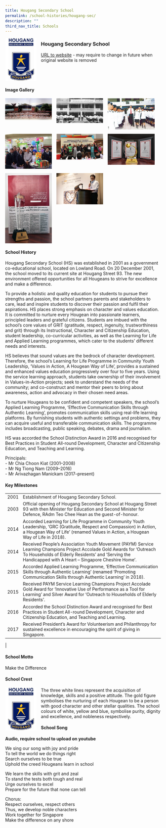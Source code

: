 ```yaml
---
title: Hougang Secondary School
permalink: /school-histories/hougang-sec/
description: ""
third_nav_title: Schools
---
```

<img src="/images/hougangsec1.jpg" style="width:20%;margin-right:15px;" align = "left">

### **Hougang Secondary School**
[URL to website](https://hougangsec.moe.edu.sg/) - may require to change in future when original website is removed

<br clear="left">

#### **Image Gallery**

<p><a href="/images/hougangsec2.jpg">  
<img src="/images/hougangsec2.jpg" style="width:30%;margin-right:15px;" align = "left">
</a></p>

<p><a href="/images/hougangsec3.jpg">  
<img src="/images/hougangsec3.jpg" style="width:30%;margin-right:15px;" align = "left">
</a></p>

<p><a href="/images/hougangsec4.jpg">  
<img src="/images/hougangsec4.jpg" style="width:30%;margin-right:15px;" align = "left">
</a></p>

<br clear="left">

<p><a href="/images/hougangsec5.jpg">  
<img src="/images/hougangsec5.jpg" style="width:30%;margin-right:15px;" align = "left">
</a></p>

<p><a href="/images/hougangsec6.jpg">  
<img src="/images/hougangsec6.jpg" style="width:30%;margin-right:15px;" align = "left">
</a></p>

<p><a href="/images/hougangsec7.jpg">  
<img src="/images/hougangsec7.jpg" style="width:30%;margin-right:15px;" align = "left">
</a></p>

<br clear="left">

<p><a href="/images/hougangsec8.jpg">  
<img src="/images/hougangsec8.jpg" style="width:30%;margin-right:15px;" align = "left">
</a></p>

<p><a href="/images/hougangsec9.jpg">  
<img src="/images/hougangsec9.jpg" style="width:30%;margin-right:15px;" align = "left">
</a></p>

<br clear="left">

#### **School History**
Hougang Secondary School (HS) was established in 2001 as a government co-educational school, located on Lowland Road. On 20 December 2001, the school moved to its current site at Hougang Street 93. The new environment offered opportunities for all Hougeans to strive for excellence and make a difference.

To provide a holistic and quality education for students to pursue their strengths and passion, the school partners parents and stakeholders to care, lead and inspire students to discover their passion and fulfil their aspirations. HS places strong emphasis on character and values education. It is committed to nurture every Hougean into passionate learners, principled leaders and grateful citizens. Students are imbued with the school’s core values of GRIT (gratitude, respect, ingenuity, trustworthiness and grit) through its Instructional, Character and Citizenship Education, student leadership, co-curricular activities, as well as the Learning for Life and Applied Learning programmes, which cater to the students’ different needs and interests.

HS believes that sound values are the bedrock of character development. Therefore, the school’s Learning for Life Programme in Community Youth Leadership, ‘Values in Action, A Hougean Way of Life’, provides a sustained and enhanced values education progressively over four to five years. Using the service learning approach, students take ownership of their involvement in Values-in-Action projects; seek to understand the needs of the community; and co-construct and mentor their peers to bring about awareness, action and advocacy in their chosen need areas.

To nurture Hougeans to be confident and competent speakers, the school’s Applied Learning Programme, ‘Effective Communication Skills through Authentic Learning’, promotes communication skills using real-life learning platforms. By furnishing students with authentic settings and problems, they can acquire useful and transferable communication skills. The programme includes broadcasting, public speaking, debates, drama and journalism.

HS was accorded the School Distinction Award in 2016 and recognised for Best Practices in Student All-round Development, Character and Citizenship Education, and Teaching and Learning.

Principals:<br>
\- Mr Chia Choon Kiat (2001–2008) <br>
\- Mr Ng Tiong Nam (2009–2016)<br>
\- Mr Arivazhagan Manickam (2017–present)

#### **Key Milestones**

|  |  |
|:---:|---|
| 2001 | Establishment of Hougang Secondary School. |
| 2003 | Official opening of Hougang Secondary School at Hougang Street 93 with then Minister for Education and Second Minister for Defence, RAdm Teo Chee Hean as the guest-of-honour. |
| 2014 | Accorded Learning for Life Programme in Community Youth Leadership, ‘GRC (Gratitude, Respect and Compassion) in Action, a Hougean Way of Life’ (renamed Values in Action, a Hougean Way of Life in 2018). |
| 2014 | Received People’s Association Youth Movement (PAYM) Service Learning Champions Project Accolade Gold Awards for ‘Outreach To Households of Elderly Residents’ and ‘Serving the Handicapped with A Heart – Singapore Cheshire Home’. |
| 2015 | Accorded Applied Learning Programme, ‘Effective Communication Skills through Authentic Learning’ (renamed ‘Promoting Communication Skills through Authentic Learning’ in 2018). |
| 2015 | Received PAYM Service Learning Champions Project Accolade Gold Award for ‘Innovative Use of Performance as a Tool for Learning’ and Silver Award for ‘Outreach to Households of Elderly Residents’. |
| 2016 | Accorded the School Distinction Award and recognised for Best Practices in Student All-round Development, Character and Citizenship Education, and Teaching and Learning. |
| 2017 | Received President’s Award for Volunteerism and Philanthropy for sustained excellence in encouraging the spirit of giving in Singapore. |
|

#### **School Motto**
Make the Difference

#### **School Crest**
<img src="/images/hougangsec1.jpg" style="width:20%;margin-right:15px;" align = "left">

The three white lines represent the acquisition of knowledge, skills and a positive attitude. The gold figure symbolises the nurturing of each Hougean to be a person with good character and other stellar qualities. The school colours of white, yellow and blue, symbolise purity, dignity and excellence, and nobleness respectively.

#### **School Song**
**Audio, require school to upload on youtube**

We sing our song with joy and pride<br>
To tell the world we do things right<br>
Search ourselves to be true<br>
Uphold the creed Hougeans learn in school

We learn the skills with grit and zeal<br>
To stand the tests both tough and real<br>
Urge ourselves to excel<br>
Prepare for the future that none can tell

Chorus:<br>
Respect ourselves, respect others<br>
Thus, we develop noble characters<br>
Work together for Singapore<br>
Make the difference on any shore